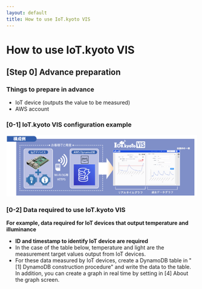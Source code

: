 ```yaml
---
layout: default
title: How to use IoT.kyoto VIS
---
```


# How to use IoT.kyoto VIS

## [Step 0] Advance preparation

### Things to prepare in advance

- IoT device (outputs the value to be measured)
- AWS account

### [0-1] IoT.kyoto VIS configuration example

![Overall configuration diagram](../../images/vis-manual/whole_image.png)

### [0-2] Data required to use IoT.kyoto VIS

**For example, data required for IoT devices that output temperature and illuminance**

- **ID and timestamp to identify IoT device are required**
- In the case of the table below, temperature and light are the measurement target values output from IoT devices.
- For these data measured by IoT devices, create a DynamoDB table in "[1] DynamoDB construction procedure" and write the data to the table. In addition, you can create a graph in real time by setting in [4] About the graph screen.
